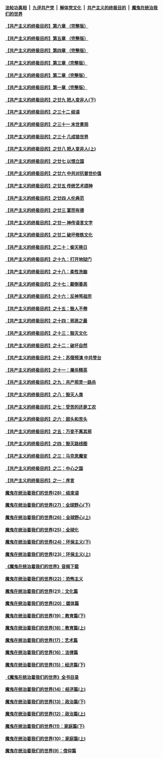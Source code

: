 ####  [法轮功真相](../../../../basic/blob/master/README.md?t=05201831) &nbsp;|&nbsp; [九评共产党](../../../../9ping.md/blob/master/README.md?t=05201831) &nbsp;|&nbsp; [解体党文化](../../../../jtdwh.md/blob/master/README.md?t=05201831)  &nbsp;|&nbsp; [共产主义的终极目的](../../../../gczydzjmd.md/blob/master/README.md?t=05201831) &nbsp;|&nbsp; [魔鬼在统治我们的世界](../../../../mgztzwmdsj.md/blob/master/README.md?t=05201831) 

#### [【共产主义的终极目的】第六章 （完整版）](../pages/nsc422/n11428913.md?t=05201831) 

#### [【共产主义的终极目的】第五章 （完整版）](../pages/nsc422/n11428912.md?t=05201831) 

#### [【共产主义的终极目的】第四章 （完整版）](../pages/nsc422/n11428907.md?t=05201831) 

#### [【共产主义的终极目的】第三章（完整版）](../pages/nsc422/n11428848.md?t=05201831) 

#### [【共产主义的终极目的】第二章（完整版）](../pages/nsc422/n11428831.md?t=05201831) 

#### [【共产主义的终极目的】第一章（完整版）](../pages/nsc422/n11417651.md?t=05201831) 

#### [【共产主义的终极目的】之廿九 把人变非人(下)](../pages/nsc422/n11344140.md?t=05201831) 

#### [【共产主义的终极目的】之三十二 结语](../pages/nsc422/n11360535.md?t=05201831) 

#### [【共产主义的终极目的】之三十一 末世景观](../pages/nsc422/n11351129.md?t=05201831) 

#### [【共产主义的终极目的】之三十 几成狼世界](../pages/nsc422/n11348280.md?t=05201831) 

#### [【共产主义的终极目的】之廿八 把人变非人(上)](../pages/nsc422/n11340492.md?t=05201831) 

#### [【共产主义的终极目的】之廿七 以恨立国](../pages/nsc422/n11336944.md?t=05201831) 

#### [【共产主义的终极目的】之廿六 中共对抗普世价值](../pages/nsc422/n11324785.md?t=05201831) 

#### [【共产主义的终极目的】之廿五 传统艺术颂神](../pages/nsc422/n11296396.md?t=05201831) 

#### [【共产主义的终极目的】之廿四 人伦典范](../pages/nsc422/n11296397.md?t=05201831) 

#### [【共产主义的终极目的】之廿三 富而有德](../pages/nsc422/n11283598.md?t=05201831) 

#### [【共产主义的终极目的】之廿一 神传语言文字](../pages/nsc422/n11263265.md?t=05201831) 

#### [【共产主义的终极目的】之廿二 破坏修炼文化](../pages/nsc422/n11245728.md?t=05201831) 

#### [【共产主义的终极目的】之二十：偷天换日](../pages/nsc422/n11238846.md?t=05201831) 

#### [【共产主义的终极目的】之十九：打开地狱门](../pages/nsc422/n11206376.md?t=05201831) 

#### [【共产主义的终极目的】之十八：柔性洗脑](../pages/nsc422/n11199994.md?t=05201831) 

#### [【共产主义的终极目的】之十七：颠倒善恶](../pages/nsc422/n11179782.md?t=05201831) 

#### [【共产主义的终极目的】之十六：反神骂祖宗](../pages/nsc422/n11166798.md?t=05201831) 

#### [【共产主义的终极目的】之十五：毁人不倦](../pages/nsc422/n11166792.md?t=05201831) 

#### [【共产主义的终极目的】之十四：邪恶之最](../pages/nsc422/n11150249.md?t=05201831) 

#### [【共产主义的终极目的】之十三：毁灭文化](../pages/nsc422/n11135227.md?t=05201831) 

#### [【共产主义的终极目的】之十二：破坏自然](../pages/nsc422/n11135214.md?t=05201831) 

#### [【共产主义的终极目的】之十：苏俄预演 中共登台](../pages/nsc422/n11118424.md?t=05201831) 

#### [【共产主义的终极目的】之十一：屠杀精英](../pages/nsc422/n11118442.md?t=05201831) 

#### [【共产主义的终极目的】之九：共产邪灵一路杀](../pages/nsc422/n11114139.md?t=05201831) 

#### [【共产主义的终极目的】之八：毁灭人类](../pages/nsc422/n11108503.md?t=05201831) 

#### [【共产主义的终极目的】之七：受苦的还是工农](../pages/nsc422/n11101809.md?t=05201831) 

#### [【共产主义的终极目的】之六：甜头和苦头](../pages/nsc422/n11096971.md?t=05201831) 

#### [【共产主义的终极目的】之五：万变不离其邪](../pages/nsc422/n11091285.md?t=05201831) 

#### [【共产主义的终极目的】之四：毁灭路线图](../pages/nsc422/n11086284.md?t=05201831) 

#### [【共产主义的终极目的】之三：马克思魔变](../pages/nsc422/n11061941.md?t=05201831) 

#### [【共产主义的终极目的】之二：中心之国](../pages/nsc422/n11047728.md?t=05201831) 

#### [【共产主义的终极目的】之一：序言](../pages/nsc422/n11086077.md?t=05201831) 

#### [魔鬼在统治着我们的世界(28)：结束语](../pages/nsc422/n10936246.md?t=05201831) 

#### [魔鬼在统治着我们的世界(27)：全球野心(下)](../pages/nsc422/n10928319.md?t=05201831) 

#### [魔鬼在统治着我们的世界(26)：全球野心(上)](../pages/nsc422/n10900318.md?t=05201831) 

#### [魔鬼在统治着我们的世界(25)：全球化](../pages/nsc422/n10788205.md?t=05201831) 

#### [魔鬼在统治着我们的世界(24)：环保主义(下)](../pages/nsc422/n10695307.md?t=05201831) 

#### [魔鬼在统治着我们的世界(23)：环保主义(上)](../pages/nsc422/n10688613.md?t=05201831) 

#### [《魔鬼在统治着我们的世界》音频下载](../pages/nsc422/n10635553.md?t=05201831) 

#### [魔鬼在统治着我们的世界(22)：恐怖主义](../pages/nsc422/n10614727.md?t=05201831) 

#### [魔鬼在统治着我们的世界(21)：文化篇](../pages/nsc422/n10597706.md?t=05201831) 

#### [魔鬼在统治着我们的世界(20)：媒体篇](../pages/nsc422/n10586579.md?t=05201831) 

#### [魔鬼在统治着我们的世界(19)：教育篇(下)](../pages/nsc422/n10564808.md?t=05201831) 

#### [魔鬼在统治着我们的世界(18)：教育篇(上)](../pages/nsc422/n10526970.md?t=05201831) 

#### [魔鬼在统治着我们的世界(17)：艺术篇](../pages/nsc422/n10499093.md?t=05201831) 

#### [魔鬼在统治着我们的世界(16)：法律篇](../pages/nsc422/n10485969.md?t=05201831) 

#### [魔鬼在统治着我们的世界(15)：经济篇(下)](../pages/nsc422/n10469975.md?t=05201831) 

#### [《魔鬼在统治着我们的世界》全书目录](../pages/nsc422/n10464261.md?t=05201831) 

#### [魔鬼在统治着我们的世界(14)：经济篇(上)](../pages/nsc422/n10457370.md?t=05201831) 

#### [魔鬼在统治着我们的世界(13)：政治篇(下)](../pages/nsc422/n10448270.md?t=05201831) 

#### [魔鬼在统治着我们的世界(12)：政治篇(上)](../pages/nsc422/n10444576.md?t=05201831) 

#### [魔鬼在统治着我们的世界(11)：家庭篇(下)](../pages/nsc422/n10440961.md?t=05201831) 

#### [魔鬼在统治着我们的世界(10)：家庭篇(上)](../pages/nsc422/n10435448.md?t=05201831) 

#### [魔鬼在统治着我们的世界(9)：信仰篇](../pages/nsc422/n10432159.md?t=05201831) 

